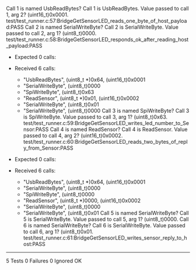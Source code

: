 Call 1 is named UsbReadBytes? Call 1 is UsbReadBytes.
Value passed to call 1, arg 2? (uint16_t)0x0001.
test/test_runner.c:57:BridgeGetSensorLED_reads_one_byte_of_host_payload:PASS
Call 2 is named SerialWriteByte? Call 2 is SerialWriteByte.
Value passed to call 2, arg 1? (uint8_t)0000.
test/test_runner.c:58:BridgeGetSensorLED_responds_ok_after_reading_host_payload:PASS

- Expected 0 calls:
- Received 6 calls:
    - "UsbReadBytes", (uint8_t *)0x64, (uint16_t)0x0001
    - "SerialWriteByte", (uint8_t)0000
    - "SpiWriteByte", (uint8_t)0x63
    - "ReadSensor", (uint8_t *)0x01, (uint16_t)0x0002
    - "SerialWriteByte", (uint8_t)0x01
    - "SerialWriteByte", (uint8_t)0000
Call 3 is named SpiWriteByte? Call 3 is SpiWriteByte.
Value passed to call 3, arg 1? (uint8_t)0x63.
test/test_runner.c:59:BridgeGetSensorLED_writes_led_number_to_Sensor:PASS
Call 4 is named ReadSensor? Call 4 is ReadSensor.
Value passed to call 4, arg 2? (uint16_t)0x0002.
test/test_runner.c:60:BridgeGetSensorLED_reads_two_bytes_of_reply_from_Sensor:PASS

- Expected 0 calls:
- Received 6 calls:
    - "UsbReadBytes", (uint8_t *)0x64, (uint16_t)0x0001
    - "SerialWriteByte", (uint8_t)0000
    - "SpiWriteByte", (uint8_t)0000
    - "ReadSensor", (uint8_t *)0000, (uint16_t)0x0002
    - "SerialWriteByte", (uint8_t)0000
    - "SerialWriteByte", (uint8_t)0x01
Call 5 is named SerialWriteByte? Call 5 is SerialWriteByte.
Value passed to call 5, arg 1? (uint8_t)0000.
Call 6 is named SerialWriteByte? Call 6 is SerialWriteByte.
Value passed to call 6, arg 1? (uint8_t)0x01.
test/test_runner.c:61:BridgeGetSensorLED_writes_sensor_reply_to_host:PASS

-----------------------
5 Tests 0 Failures 0 Ignored 
OK
